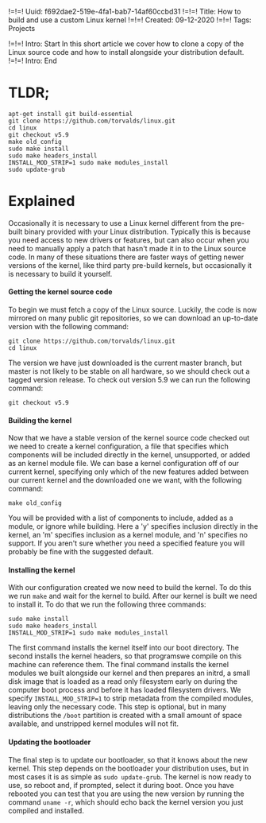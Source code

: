 !=!=! Uuid: f692dae2-519e-4fa1-bab7-14af60ccbd31
!=!=! Title: How to build and use a custom Linux kernel
!=!=! Created: 09-12-2020
!=!=! Tags: Projects

!=!=! Intro: Start
In this short article we cover how to clone a copy of the Linux source code and how to install alongside your distribution default.
!=!=! Intro: End

# TLDR;

```
apt-get install git build-essential
git clone https://github.com/torvalds/linux.git
cd linux
git checkout v5.9
make old_config
sudo make install
sudo make headers_install
INSTALL_MOD_STRIP=1 sudo make modules_install
sudo update-grub
```

# Explained

Occasionally it is necessary to use a Linux kernel different from the pre-built binary provided with your Linux distribution. Typically this is because you need access to new drivers or features, but can also occur when you need to manually apply a patch that hasn't made it in to the Linux source code. In many of these situations there are faster ways of getting newer versions of the kernel, like third party pre-build kernels, but occasionally it is necessary to build it yourself.

#### Getting the kernel source code

To begin we must fetch a copy of the Linux source. Luckily, the code is now mirrored on many public git repositories, so we can download an up-to-date version with the following command:
```
git clone https://github.com/torvalds/linux.git
cd linux
```

The version we have just downloaded is the current master branch, but master is not likely to be stable on all hardware, so we should check out a tagged version release. To check out version 5.9 we can run the following command:
```
git checkout v5.9
```

#### Building the kernel

Now that we have a stable version of the kernel source code checked out we need to create a kernel configuration, a file that specifies which components will be included directly in the kernel, unsupported, or added as an kernel module file. We can base a kernel configuration off of our current kernel, specifying only which of the new features added between our current kernel and the downloaded one we want, with the following command:
```
make old_config
```
You will be provided with a list of components to include, added as a module, or ignore while building. Here a 'y' specifies inclusion directly in the kernel, an 'm' specifies inclusion as a kernel module, and 'n' specifies no support. If you aren't sure whether you need a specified feature you will probably be fine with the suggested default.

#### Installing the kernel

With our configuration created we now need to build the kernel. To do this we run `make` and wait for the kernel to build. After our kernel is built we need to install it. To do that we run the following three commands:
```
sudo make install
sudo make headers_install
INSTALL_MOD_STRIP=1 sudo make modules_install
```

The first command installs the kernel itself into our boot directory. The second installs the kernel headers, so that programswe compile on this machine can reference them. The final command installs the kernel modules we built alongside our kernel and then prepares an initrd, a small disk image that is loaded as a read only filesystem early on during the computer boot process and before it has loaded filesystem drivers. We specify `INSTALL_MOD_STRIP=1` to strip metadata from the compiled modules, leaving only the necessary code. This step is optional, but in many distributions the `/boot` partition is created with a small amount of space available, and unstripped kernel modules will not fit.

#### Updating the bootloader

The final step is to update our bootloader, so that it knows about the new kernel. This step depends on the bootloader your distribution uses, but in most cases it is as simple as `sudo update-grub`. The kernel is now ready to use, so reboot and, if prompted, select it during boot. Once you have rebooted you can test that you are using the new version by running the command `uname -r`, which should echo back the kernel version you just compiled and installed.

